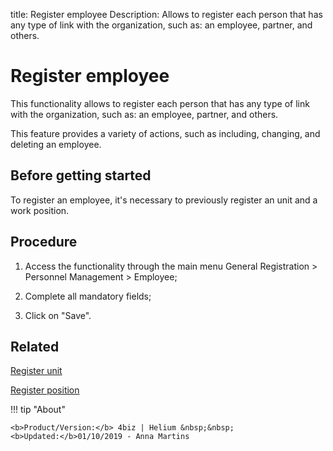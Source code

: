 title: Register employee
Description: Allows to register each person that has any type of link with the organization, such as: an employee, partner, and others.
# Register employee

This functionality allows to register each person that has any type of link with
the organization, such as: an employee, partner, and others.

This feature provides a variety of actions, such as including, changing, and
deleting an employee.

Before getting started
----------------------

To register an employee, it's necessary to previously register an unit and a
work position.

Procedure
---------

1.  Access the functionality through the main menu General Registration \>
    Personnel Management \> Employee;

2.  Complete all mandatory fields;

3.  Click on "Save".

Related
-------

[Register unit](/en-us/4biz-helium/platform-administration/region-and-language/register-unit.html)

[Register position](/en-us/4biz-helium/initial-settings/access-settings/user/position.html)

!!! tip "About"

    <b>Product/Version:</b> 4biz | Helium &nbsp;&nbsp;
    <b>Updated:</b>01/10/2019 - Anna Martins
